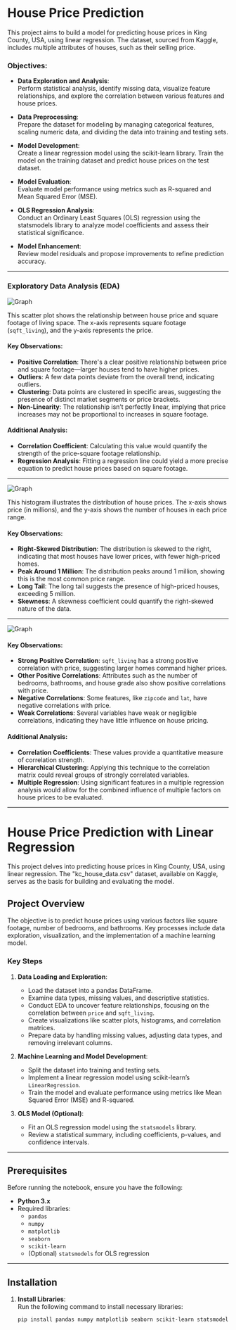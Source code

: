 # House Price Prediction

This project aims to build a model for predicting house prices in King County, USA, using linear regression. The dataset, sourced from Kaggle, includes multiple attributes of houses, such as their selling price.

### Objectives:
- **Data Exploration and Analysis**:  
   Perform statistical analysis, identify missing data, visualize feature relationships, and explore the correlation between various features and house prices.
  
- **Data Preprocessing**:  
   Prepare the dataset for modeling by managing categorical features, scaling numeric data, and dividing the data into training and testing sets.

- **Model Development**:  
   Create a linear regression model using the scikit-learn library. Train the model on the training dataset and predict house prices on the test dataset.

- **Model Evaluation**:  
   Evaluate model performance using metrics such as R-squared and Mean Squared Error (MSE).

- **OLS Regression Analysis**:  
   Conduct an Ordinary Least Squares (OLS) regression using the statsmodels library to analyze model coefficients and assess their statistical significance.

- **Model Enhancement**:  
   Review model residuals and propose improvements to refine prediction accuracy.

---

### Exploratory Data Analysis (EDA)

![Graph](https://github.com/anonymousminati/House-Prices-Prediction-USA/blob/main/output.png?raw=true)

This scatter plot shows the relationship between house price and square footage of living space. The x-axis represents square footage (`sqft_living`), and the y-axis represents the price.

#### Key Observations:
- **Positive Correlation**: There's a clear positive relationship between price and square footage—larger houses tend to have higher prices.
- **Outliers**: A few data points deviate from the overall trend, indicating outliers.
- **Clustering**: Data points are clustered in specific areas, suggesting the presence of distinct market segments or price brackets.
- **Non-Linearity**: The relationship isn’t perfectly linear, implying that price increases may not be proportional to increases in square footage.

#### Additional Analysis:
- **Correlation Coefficient**: Calculating this value would quantify the strength of the price-square footage relationship.
- **Regression Analysis**: Fitting a regression line could yield a more precise equation to predict house prices based on square footage.

---

![Graph](https://github.com/anonymousminati/House-Prices-Prediction-USA/blob/main/output1.png?raw=true)

This histogram illustrates the distribution of house prices. The x-axis shows price (in millions), and the y-axis shows the number of houses in each price range.

#### Key Observations:
- **Right-Skewed Distribution**: The distribution is skewed to the right, indicating that most houses have lower prices, with fewer high-priced homes.
- **Peak Around 1 Million**: The distribution peaks around 1 million, showing this is the most common price range.
- **Long Tail**: The long tail suggests the presence of high-priced houses, exceeding 5 million.
- **Skewness**: A skewness coefficient could quantify the right-skewed nature of the data.

---

![Graph](https://github.com/anonymousminati/House-Prices-Prediction-USA/blob/main/output2.png?raw=true)

#### Key Observations:
- **Strong Positive Correlation**: `sqft_living` has a strong positive correlation with price, suggesting larger homes command higher prices.
- **Other Positive Correlations**: Attributes such as the number of bedrooms, bathrooms, and house grade also show positive correlations with price.
- **Negative Correlations**: Some features, like `zipcode` and `lat`, have negative correlations with price.
- **Weak Correlations**: Several variables have weak or negligible correlations, indicating they have little influence on house pricing.

#### Additional Analysis:
- **Correlation Coefficients**: These values provide a quantitative measure of correlation strength.
- **Hierarchical Clustering**: Applying this technique to the correlation matrix could reveal groups of strongly correlated variables.
- **Multiple Regression**: Using significant features in a multiple regression analysis would allow for the combined influence of multiple factors on house prices to be evaluated.

---

# House Price Prediction with Linear Regression

This project delves into predicting house prices in King County, USA, using linear regression. The "kc_house_data.csv" dataset, available on Kaggle, serves as the basis for building and evaluating the model.

## Project Overview

The objective is to predict house prices using various factors like square footage, number of bedrooms, and bathrooms. Key processes include data exploration, visualization, and the implementation of a machine learning model.

### Key Steps

1. **Data Loading and Exploration**:
    - Load the dataset into a pandas DataFrame.
    - Examine data types, missing values, and descriptive statistics.
    - Conduct EDA to uncover feature relationships, focusing on the correlation between `price` and `sqft_living`.
    - Create visualizations like scatter plots, histograms, and correlation matrices.
    - Prepare data by handling missing values, adjusting data types, and removing irrelevant columns.

2. **Machine Learning and Model Development**:
    - Split the dataset into training and testing sets.
    - Implement a linear regression model using scikit-learn’s `LinearRegression`.
    - Train the model and evaluate performance using metrics like Mean Squared Error (MSE) and R-squared.

3. **OLS Model (Optional)**:
    - Fit an OLS regression model using the `statsmodels` library.
    - Review a statistical summary, including coefficients, p-values, and confidence intervals.

---

## Prerequisites

Before running the notebook, ensure you have the following:

- **Python 3.x**
- Required libraries:
  - `pandas`
  - `numpy`
  - `matplotlib`
  - `seaborn`
  - `scikit-learn`
  - (Optional) `statsmodels` for OLS regression

---

## Installation

1. **Install Libraries**:  
   Run the following command to install necessary libraries:
   ```bash
   pip install pandas numpy matplotlib seaborn scikit-learn statsmodels
